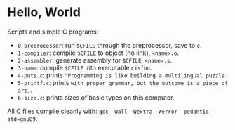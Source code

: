 # Hello, World

Scripts and simple C programs:

- `0-preprocessor`: run `$CFILE` through the preprocessor, save to `c`.
- `1-compiler`: compile `$CFILE` to object (no link), `<name>.o`.
- `2-assembler`: generate assembly for `$CFILE`, `<name>.s`.
- `3-name`: compile `$CFILE` into executable `cisfun`.
- `4-puts.c`: prints `"Programming is like building a multilingual puzzle`.
- `5-printf.c`: prints `with proper grammar, but the outcome is a piece of art,`.
- `6-size.c`: prints sizes of basic types on this computer.

All C files compile cleanly with:
`gcc -Wall -Wextra -Werror -pedantic -std=gnu89`.

